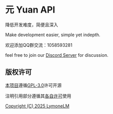 # 元 Yuan API

降低开发难度，简便且深入

Make development easier, simple yet indepth.

欢迎添加QQ群交流：1058593281

feel free to join our [Discord Server](https://discord.gg/5ubSTurmBe) for discussion.

## 版权许可

[本项目](https://github.com/LymoneLM/YuanAPI)遵循[GPL-3.0](LICENSE)许可开源

注明引用部分遵循其[各自许可](NOTICE)使用

[Copyright (C) 2025 LymoneLM](NOTICE)